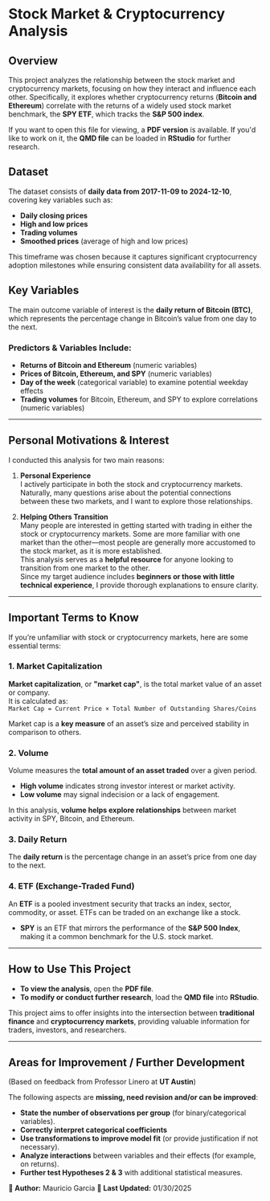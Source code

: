 # Stock Market & Cryptocurrency Analysis

## Overview  
This project analyzes the relationship between the stock market and cryptocurrency markets, focusing on how they interact and influence each other. Specifically, it explores whether cryptocurrency returns (**Bitcoin and Ethereum**) correlate with the returns of a widely used stock market benchmark, the **SPY ETF**, which tracks the **S&P 500 index**.

If you want to open this file for viewing, a **PDF version** is available. If you'd like to work on it, the **QMD file** can be loaded in **RStudio** for further research.

## Dataset  
The dataset consists of **daily data from 2017-11-09 to 2024-12-10**, covering key variables such as:
- **Daily closing prices**
- **High and low prices**
- **Trading volumes**
- **Smoothed prices** (average of high and low prices)

This timeframe was chosen because it captures significant cryptocurrency adoption milestones while ensuring consistent data availability for all assets.

## Key Variables  
The main outcome variable of interest is the **daily return of Bitcoin (BTC)**, which represents the percentage change in Bitcoin’s value from one day to the next.  

### Predictors & Variables Include:
- **Returns of Bitcoin and Ethereum** (numeric variables)
- **Prices of Bitcoin, Ethereum, and SPY** (numeric variables)
- **Day of the week** (categorical variable) to examine potential weekday effects
- **Trading volumes** for Bitcoin, Ethereum, and SPY to explore correlations (numeric variables)

---

## Personal Motivations & Interest  
I conducted this analysis for two main reasons:

1. **Personal Experience**  
   I actively participate in both the stock and cryptocurrency markets. Naturally, many questions arise about the potential connections between these two markets, and I want to explore those relationships.

2. **Helping Others Transition**  
   Many people are interested in getting started with trading in either the stock or cryptocurrency markets. Some are more familiar with one market than the other—most people are generally more accustomed to the stock market, as it is more established.  
   This analysis serves as a **helpful resource** for anyone looking to transition from one market to the other.  
   Since my target audience includes **beginners or those with little technical experience**, I provide thorough explanations to ensure clarity.

---

## Important Terms to Know  
If you’re unfamiliar with stock or cryptocurrency markets, here are some essential terms:

### 1. Market Capitalization  
**Market capitalization**, or **"market cap"**, is the total market value of an asset or company.  
It is calculated as:  
`Market Cap = Current Price × Total Number of Outstanding Shares/Coins`

Market cap is a **key measure** of an asset’s size and perceived stability in comparison to others.

### 2. Volume  
Volume measures the **total amount of an asset traded** over a given period.  
- **High volume** indicates strong investor interest or market activity.  
- **Low volume** may signal indecision or a lack of engagement.  

In this analysis, **volume helps explore relationships** between market activity in SPY, Bitcoin, and Ethereum.

### 3. Daily Return  
The **daily return** is the percentage change in an asset’s price from one day to the next.

### 4. ETF (Exchange-Traded Fund)  
An **ETF** is a pooled investment security that tracks an index, sector, commodity, or asset. ETFs can be traded on an exchange like a stock.  

- **SPY** is an ETF that mirrors the performance of the **S&P 500 Index**, making it a common benchmark for the U.S. stock market.

---

## How to Use This Project  
- **To view the analysis**, open the **PDF file**.  
- **To modify or conduct further research**, load the **QMD file** into **RStudio**.  

This project aims to offer insights into the intersection between **traditional finance** and **cryptocurrency markets**, providing valuable information for traders, investors, and researchers.

---

## Areas for Improvement / Further Development  
(Based on feedback from Professor Linero at **UT Austin**)

The following aspects are **missing, need revision and/or can be improved**:

- **State the number of observations per group** (for binary/categorical variables).
- **Correctly interpret categorical coefficients**
- **Use transformations to improve model fit** (or provide justification if not necessary).
- **Analyze interactions** between variables and their effects (for example, on returns).
- **Further test Hypotheses 2 & 3** with additional statistical measures.

**📌 Author:** Mauricio Garcia 
**📅 Last Updated:** 01/30/2025 
